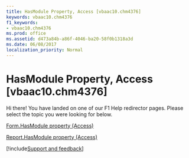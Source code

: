 ```yaml
---
title: HasModule Property, Access [vbaac10.chm4376]
keywords: vbaac10.chm4376
f1_keywords:
- vbaac10.chm4376
ms.prod: office
ms.assetid: d473a84b-a86f-4046-ba20-58f0b1318a3d
ms.date: 06/08/2017
localization_priority: Normal
---
```



# HasModule Property, Access [vbaac10.chm4376]

Hi there! You have landed on one of our F1 Help redirector pages. Please select the topic you were looking for below.

[Form.HasModule property (Access)](https://msdn.microsoft.com/library/ba43a8c8-89f2-e744-ed99-082510dc8f3a%28Office.15%29.aspx)

[Report.HasModule property (Access)](https://msdn.microsoft.com/library/a4f33211-aaa8-d082-feed-aea75bda8659%28Office.15%29.aspx)

[!include[Support and feedback](~/includes/feedback-boilerplate.md)]